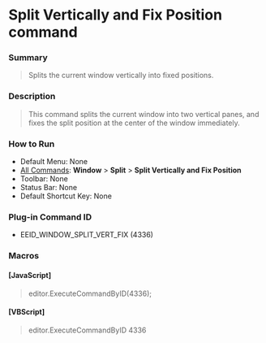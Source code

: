 # Split Vertically and Fix Position command

### Summary

> Splits the current window vertically into fixed positions.

### Description

> This command splits the current window into two vertical panes, and fixes the split position
> at the center of the window immediately.

### How to Run

- Default Menu: None
- [All Commands](../tools/all_commands): **Window**
\> **Split** \> **Split Vertically and Fix Position**
- Toolbar: None
- Status Bar: None
- Default Shortcut Key: None

### Plug-in Command ID

- EEID\_WINDOW\_SPLIT\_VERT\_FIX (4336)

### Macros

#### \[JavaScript\]

> editor.ExecuteCommandByID(4336);

#### \[VBScript\]

> editor.ExecuteCommandByID 4336
